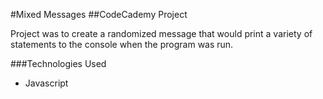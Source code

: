 #Mixed Messages
##CodeCademy Project

Project was to create a randomized message that would print a variety of statements to the console when the program was run. 

###Technologies Used

* Javascript

